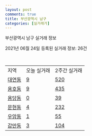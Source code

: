 ```yaml
---
layout: post
comments: true
title: 부산광역시 남구
categories: [실거래가]
---
```


부산광역시 남구 실거래 정보

2021년 06월 24일 등록된 실거래 정보: 26건

<script type="text/javascript">
  google.charts.load('current', {'packages':['corechart']});
  google.charts.setOnLoadCallback(drawChart);

  function drawChart() {
    var data = google.visualization.arrayToDataTable([['거래일', '매매', '전월세', '전매'], ['2021-02', 0, 17, 0], ['2021-03', 4, 54, 0], ['2021-04', 223, 162, 39], ['2021-05', 391, 192, 86], ['2021-06', 115, 95, 7]]);

    var options = {
      title: '최근 유형별 거래량 추이',
      legend: { position: 'bottom' }
    };

    var chart = new google.visualization.LineChart(document.getElementById('columnchart_material'));
    chart.draw(data, (options));
  }
</script>

<div id="columnchart_material" style="width: 450px; margin-left: -35px"></div>
<br>
<table class="sortable">
  <tr>
    <td>지역</td>
    <td>오늘 실거래</td>
    <td>2주간 실거래</td>
  </tr>

  
  <tr class="item">
    <td><a href="2629010600.html">대연동</a></td>
    <td><a href="2629010600.html">9</a></td>
    <td><a href="2629010600.html">520</a></td>
  </tr>
    

  <tr class="item">
    <td><a href="2629010700.html">용호동</a></td>
    <td><a href="2629010700.html">9</a></td>
    <td><a href="2629010700.html">435</a></td>
  </tr>
    

  <tr class="item">
    <td><a href="2629010800.html">용당동</a></td>
    <td><a href="2629010800.html">0</a></td>
    <td><a href="2629010800.html">39</a></td>
  </tr>
    

  <tr class="item">
    <td><a href="2629010900.html">문현동</a></td>
    <td><a href="2629010900.html">4</a></td>
    <td><a href="2629010900.html">232</a></td>
  </tr>
    

  <tr class="item">
    <td><a href="2629011000.html">우암동</a></td>
    <td><a href="2629011000.html">1</a></td>
    <td><a href="2629011000.html">55</a></td>
  </tr>
    

  <tr class="item">
    <td><a href="2629011100.html">감만동</a></td>
    <td><a href="2629011100.html">3</a></td>
    <td><a href="2629011100.html">104</a></td>
  </tr>
    


</table>


    